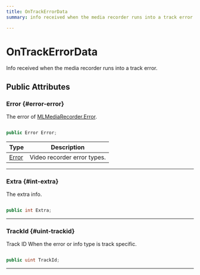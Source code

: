 ```yaml
---
title: OnTrackErrorData
summary: info received when the media recorder runs into a track error. 

---
```


# OnTrackErrorData




Info received when the media recorder runs into a track error.   





## Public Attributes

### Error {#error-error}

The error of [MLMediaRecorder.Error](/versioned_docs/version-02-Aug-2023/unity-api/api/UnityEngine.XR.MagicLeap/MLMediaRecorder/UnityEngine.XR.MagicLeap.MLMediaRecorder.md#enums-error). 

```csharp

public Error Error;

```

| Type | Description  | 
|--|--|
| [Error](/versioned_docs/version-02-Aug-2023/unity-api/api/UnityEngine.XR.MagicLeap/MLMediaRecorder/UnityEngine.XR.MagicLeap.MLMediaRecorder.md#enums-error) | Video recorder error types.  |





-----------

### Extra {#int-extra}

The extra info. 

```csharp

public int Extra;

```






-----------

### TrackId {#uint-trackid}

Track ID When the error or info type is track specific. 

```csharp

public uint TrackId;

```






-----------


